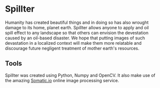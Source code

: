# Spillter

Humanity has created beautiful things and in doing so has also wrought damage to its home, planet earth. Spillter allows anyone to apply and oil spill effect to any landscape so that others can envision the devestation caused by an oil-based disaster. We hope that putting images of such devastation in a localized context will make them more relatable and discourage future negligent treatment of mother earth's resources.

## Tools
Spillter was created using Python, Numpy and OpenCV. It also make use of the amazing [Somatic.io](http://www.somatic.io/) online image processing service.